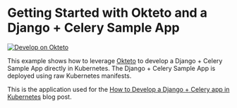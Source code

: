 # Getting Started with Okteto and a Django + Celery Sample App

[![Develop on Okteto](https://okteto.com/develop-okteto.svg)](https://cloud.okteto.com/deploy?repository=https://github.com/okteto/math)

This example shows how to leverage [Okteto](https://github.com/okteto/okteto) to develop a Django + Celery Sample App directly in Kubernetes. The Django + Celery Sample App is deployed using raw Kubernetes manifests.

This is the application used for the [How to Develop a Django + Celery app in Kubernetes](https://okteto.com/blog/develop-django-celery-app-in-kubernetes/) blog post.